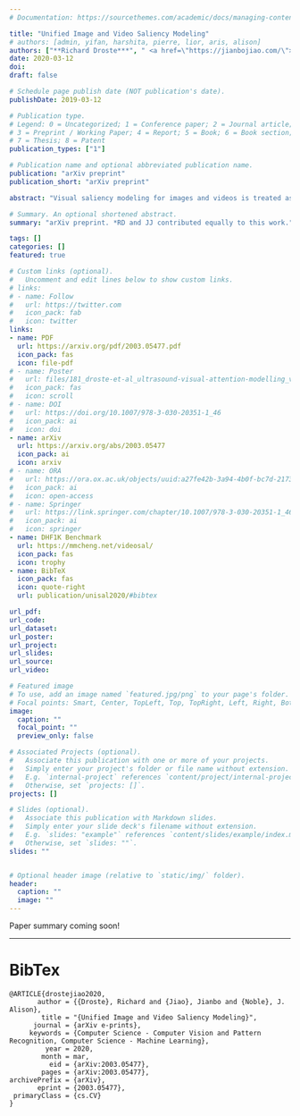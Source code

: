 ```yaml
---
# Documentation: https://sourcethemes.com/academic/docs/managing-content/

title: "Unified Image and Video Saliency Modeling"
# authors: [admin, yifan, harshita, pierre, lior, aris, alison]
authors: ["**Richard Droste***", " <a href=\"https://jianbojiao.com/\"><u>Jianbo Jiao</u></a>*", "J Alison Noble"]
date: 2020-03-12
doi:
draft: false

# Schedule page publish date (NOT publication's date).
publishDate: 2019-03-12

# Publication type.
# Legend: 0 = Uncategorized; 1 = Conference paper; 2 = Journal article;
# 3 = Preprint / Working Paper; 4 = Report; 5 = Book; 6 = Book section;
# 7 = Thesis; 8 = Patent
publication_types: ["1"]

# Publication name and optional abbreviated publication name.
publication: "arXiv preprint"
publication_short: "arXiv preprint"

abstract: "Visual saliency modeling for images and videos is treated as two independent tasks in recent computer vision literature. On the one hand, image saliency modeling is a well-studied problem and progress on benchmarks like SALICON and MIT300 is slowing. For video saliency prediction on the other hand, rapid gains have been achieved on the recent DHF1K benchmark through network architectures that are optimized for this task. Here, we take a step back and ask: Can image and video saliency modeling be approached via a unified model, with mutual benefit? We find that it is crucial to model the domain shift between image and video saliency data and between different video saliency datasets for effective joint modeling. We identify different sources of domain shift and address them through four novel domain adaptation techniques - Domain-Adaptive Priors, Domain-Adaptive Fusion, Domain-Adaptive Smoothing and Bypass-RNN - in addition to an improved formulation of learned Gaussian priors. We integrate these techniques into a simple and lightweight encoder-RNN-decoder-style network, UNISAL, and train the entire network simultaneously with image and video saliency data. We evaluate our method on the video saliency datasets DHF1K, Hollywood-2 and UCF-Sports, as well as the image saliency datasets SALICON and MIT300. With one set of parameters, our method achieves state-of-the-art performance on all video saliency datasets and is on par with the state-of-the-art for image saliency prediction, despite a 5 to 20-fold reduction in model size and the fastest runtime among all competing deep models. We provide retrospective analyses and ablation studies which demonstrate the importance of the domain shift modeling. The code is available at https://github.com/rdroste/unisal."

# Summary. An optional shortened abstract.
summary: "arXiv preprint. *RD and JJ contributed equally to this work."

tags: []
categories: []
featured: true

# Custom links (optional).
#   Uncomment and edit lines below to show custom links.
# links:
# - name: Follow
#   url: https://twitter.com
#   icon_pack: fab
#   icon: twitter
links:
- name: PDF
  url: https://arxiv.org/pdf/2003.05477.pdf
  icon_pack: fas
  icon: file-pdf
# - name: Poster
#   url: files/181_droste-et-al_ultrasound-visual-attention-modelling_v2-7.pdf
#   icon_pack: fas
#   icon: scroll
# - name: DOI
#   url: https://doi.org/10.1007/978-3-030-20351-1_46
#   icon_pack: ai
#   icon: doi
- name: arXiv
  url: https://arxiv.org/abs/2003.05477
  icon_pack: ai
  icon: arxiv
# - name: ORA
#   url: https://ora.ox.ac.uk/objects/uuid:a27fe42b-3a94-4b0f-bc7d-2173c0348b6f
#   icon_pack: ai
#   icon: open-access
# - name: Springer
#   url: https://link.springer.com/chapter/10.1007/978-3-030-20351-1_46
#   icon_pack: ai
#   icon: springer
- name: DHF1K Benchmark
  url: https://mmcheng.net/videosal/
  icon_pack: fas
  icon: trophy
- name: BibTeX
  icon_pack: fas
  icon: quote-right
  url: publication/unisal2020/#bibtex

url_pdf:
url_code:
url_dataset:
url_poster:
url_project:
url_slides:
url_source:
url_video:

# Featured image
# To use, add an image named `featured.jpg/png` to your page's folder. 
# Focal points: Smart, Center, TopLeft, Top, TopRight, Left, Right, BottomLeft, Bottom, BottomRight.
image:
  caption: ""
  focal_point: ""
  preview_only: false

# Associated Projects (optional).
#   Associate this publication with one or more of your projects.
#   Simply enter your project's folder or file name without extension.
#   E.g. `internal-project` references `content/project/internal-project/index.md`.
#   Otherwise, set `projects: []`.
projects: []

# Slides (optional).
#   Associate this publication with Markdown slides.
#   Simply enter your slide deck's filename without extension.
#   E.g. `slides: "example"` references `content/slides/example/index.md`.
#   Otherwise, set `slides: ""`.
slides: ""


# Optional header image (relative to `static/img/` folder).
header:
  caption: ""
  image: ""
---
```


Paper summary coming soon!


<!-- Richard Droste*, Yifan Cai, Harshita Sharma, Pierre Chatelain, Lior Drukker, Aris T. Papageorghiou, J. Alison Noble -->

---
# BibTex
```
@ARTICLE{drostejiao2020,
       author = {{Droste}, Richard and {Jiao}, Jianbo and {Noble}, J. Alison},
        title = "{Unified Image and Video Saliency Modeling}",
      journal = {arXiv e-prints},
     keywords = {Computer Science - Computer Vision and Pattern Recognition, Computer Science - Machine Learning},
         year = 2020,
        month = mar,
          eid = {arXiv:2003.05477},
        pages = {arXiv:2003.05477},
archivePrefix = {arXiv},
       eprint = {2003.05477},
 primaryClass = {cs.CV}
}
```
